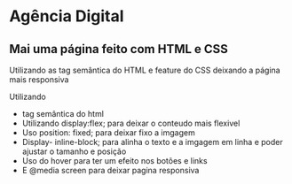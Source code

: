 <h1>Agência Digital</h1>

<h2>Mai uma página feito com HTML e CSS</h2>

<p>Utilizando as tag semântica do HTML e feature do CSS deixando a página mais responsiva</p>
<p>
<p>Utilizando</p>
<ul> 
   <li>tag semântica do html</li>
   <li>Utilizando display:flex; para deixar o conteudo mais flexivel</li>
   <li>Uso position: fixed; para deixar fixo a imgagem</li>
   <li>Display- inline-block; para alinha o texto e a imgagem em linha e poder ajustar o tamanho e posição</li>
   <li>Uso do hover para ter um efeito nos botões e links</li>
   <li>E @media screen para deixar pagina responsiva</li>
</ul>
